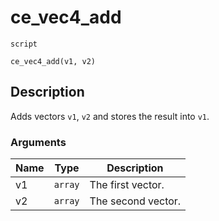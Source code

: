 # ce_vec4_add
`script`
```gml
ce_vec4_add(v1, v2)
```

## Description
Adds vectors `v1`, `v2` and stores the result into `v1`.

### Arguments
| Name | Type | Description |
| ---- | ---- | ----------- |
| v1 | `array` | The first vector. |
| v2 | `array` | The second vector. |